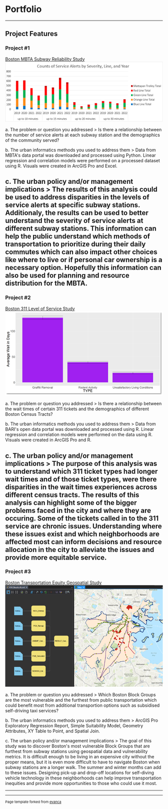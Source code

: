# Portfolio

---

## Project Features 

### Project #1

[Boston MBTA Subway Reliability Study](/pdf/CIVE_7380_Final_PPT.pdf)
<img src="images/service_alerts.png?raw=true"/>

a. The problem or question you addressed
    > Is there a relationship between the number of service alerts at each subway station and the demographics of the community served?

b. The urban informatics methods you used to address them
    > Data from MBTA's data portal was downloaded and processed using Python. Linear regression and correlation models were performed on a processed dataset using R. Visuals were created in ArcGIS Pro and Excel. 

c. The urban policy and/or management implications
    > The results of this analysis could be used to address disparities in the levels of service alerts at specific subway stations. Additionaly, the results can be used to better understand the severity of service alerts at different subway stations. This information can help the public understand which methods of transportation to prioritize during their daily commutes which can also impact other choices like where to live or if personal car ownership is a necessary option. Hopefully this information can also be used for planning and resource distribution for the MBTA.
---

### Project #2

[Boston 311 Level of Service Study](/pdf/PPUA_5262_Final_PPT.pdf)
<img src="images/wait_times.png?raw=true"/>

a. The problem or question you addressed
    > Is there a relationship between the wait times of certain 311 tickets and the demographics of different Boston Census Tracts?

b. The urban informatics methods you used to address them
    > Data from BARI's open data portal was downloaded and processed using R. Linear regression and correlation models were performed on the data using R. Visuals were created in ArcGIS Pro and R. 

c. The urban policy and/or management implications
    > The purpose of this analysis was to understand which 311 ticket types had longer wait times and of those ticket types, were there disparities in the wait times experiences across different census tracts. The results of this analysis can highlight some of the bigger problems faced in the city and where they are occuring. Some of the tickets called in to the 311 service are chronic issues. Understanding where these issues exist and which neighborhoods are affected most can inform decisions and resource allocation in the city to alleviate the issues and provide more equitable service.
---

### Project #3
[Boston Transportation Equity Geospatial Study](/pdf/PPUA_7237_Final_PPT.pdf)
<img src="images/ssm_output.png?raw=true"/>

a. The problem or question you addressed
    > Which Boston Block Groups are the most vulnerable and the furthest from public transportation which could benefit most from additional transportion options such as subsidised self-driving taxi services?

b. The urban informatics methods you used to address them
    > ArcGIS Pro Exploratory Regression Report, Simple Suitability Model, Geometry Attributes, XY Table to Point, and Spatial Join.

c. The urban policy and/or management implications
    > The goal of this study was to discover Boston's most vulnerable Block Groups that are furthest from subway stations using geospatial data and vulnerability metrics. It is difficult enough to be living in an expensive city without the proper means, but it is even more difficult to have to navigate Boston when subway stations are a longer walk. The summer and winter months can add to these issues. Designing pick-up and drop-off locations for self-diving vehicle technology in these neighborhoods can help improve transportation inequities and provide more opportunities to those who could use it most. 
    
---

<!-- [Data Visualizations](/atibbetts/data_viz)

--- -->


---
<p style="font-size:11px">Page template forked from <a href="https://github.com/evanca/quick-portfolio">evanca</a></p>
<!-- Remove above link if you don't want to attibute -->
